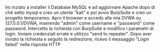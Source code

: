 ho inziato a installer il Database MySQL e ad aggiornare Apache dopo di chè setto mysql e creo un utente "kali" e poi avvio BurpSuite e creo un progetto temporaneo. Apro il browser e accedo alla mia DVWA su 127.0.0.1/DVWA, inserendo "admin" come username e "password" come password. Intercetto la richiesta con BurpSuite e modifico i parametri di login. Inviare credenziali errate e utilizzo "send to repeater". Dopo aver inviato la richiesta e seguito la redirezione, ricevo il messaggio "Login failed" nella risposta HTTP

